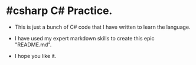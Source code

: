 #csharp
C# Practice.
===========

- This is just a bunch of C# code that I have written to learn the language.
- I have used my expert markdown skills to create this epic "README.md".

- I hope you like it.
